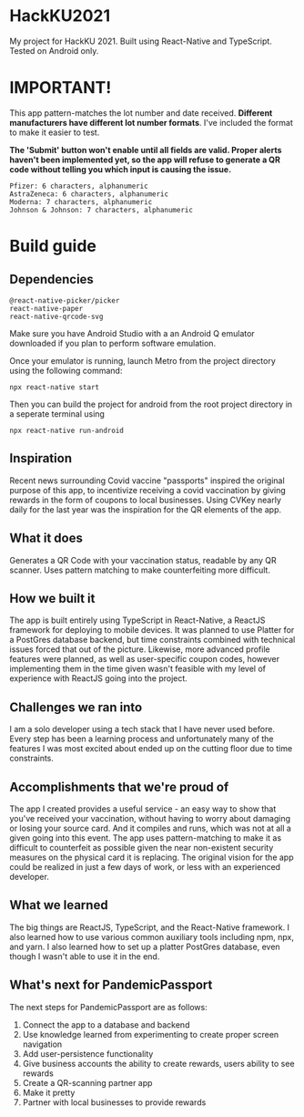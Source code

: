 # HackKU2021
My project for HackKU 2021.
Built using React-Native and TypeScript.
Tested on Android only.

# IMPORTANT!
This app pattern-matches the lot number and date received. **Different manufacturers have different lot number formats**.
I've included the format to make it easier to test. 

**The 'Submit' button won't enable until all fields are valid. Proper alerts haven't been implemented yet, so the app will refuse to generate a QR code without telling you which input is causing the issue.**
```
Pfizer: 6 characters, alphanumeric
AstraZeneca: 6 characters, alphanumeric
Moderna: 7 characters, alphanumeric
Johnson & Johnson: 7 characters, alphanumeric
```
# Build guide
## Dependencies
```
@react-native-picker/picker
react-native-paper
react-native-qrcode-svg
```
Make sure you have Android Studio with a an Android Q emulator downloaded if you plan to perform software emulation.

Once your emulator is running, launch Metro from the project directory using the following command:

`npx react-native start`

Then you can build the project for android from the root project directory in a seperate terminal using 

`npx react-native run-android`

## Inspiration
Recent news surrounding Covid  vaccine "passports" inspired the original purpose of this app, to incentivize receiving a covid vaccination by giving rewards in the form of coupons to local businesses. Using CVKey nearly daily for the last year was the inspiration for the QR elements of the app.
## What it does
Generates a QR Code with your vaccination status, readable by any QR scanner. Uses pattern matching to make counterfeiting more difficult.
## How we built it
The app is built entirely using TypeScript in React-Native, a ReactJS framework for deploying to mobile devices. It was planned to use Platter for a PostGres database backend, but time constraints combined with technical issues forced that out of the picture. Likewise, more advanced profile features were planned, as well as user-specific coupon codes, however implementing them in the time given wasn't feasible with my level of experience with ReactJS going into the project.
## Challenges we ran into
I am a solo developer using a tech stack that I have never used before. Every step has been a learning process and unfortunately many of the features I was most excited about ended up on the cutting floor due to time constraints.
## Accomplishments that we're proud of
The app I created provides a useful service - an easy way to show that you've received your vaccination, without having to worry about damaging or losing your source card. And it compiles and runs, which was not at all a given going into this event. The app uses pattern-matching to make it as difficult to counterfeit as possible given the near non-existent security measures on the physical card it is replacing. The original vision for the app could be realized in just a few days of work, or less with an experienced developer.
## What we learned
The big things are ReactJS, TypeScript, and the React-Native framework. I also learned how to use various common auxiliary tools including npm, npx, and yarn. I also learned how to set up a platter PostGres database, even though I wasn't able to use it in the end.
## What's next for PandemicPassport
The next steps for PandemicPassport are as follows:
1) Connect the app to a database and backend
2) Use knowledge learned from experimenting to create proper screen navigation
3) Add user-persistence functionality
4) Give business accounts the ability to create rewards, users ability to see rewards
5) Create a QR-scanning partner app
6) Make it pretty
7) Partner with local businesses to provide rewards

